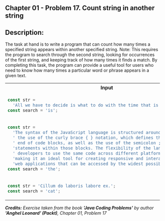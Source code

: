 ## Chapter 01 - Problem 17. Count string in another string

## Description:

The task at hand is to write a program that can count how many times a specified string appears within another specified string.
Note: This requires the program to search through the second string, looking for occurrences of the first string, and keeping track of how many times it finds a match. By completing this task, the program can provide a useful tool for users who need to know how many times a particular word or phrase appears in a given text.

<table>
  <tr>
    <th> Input </th> <th> Result </th>
  </tr>
  <tr>
    <td>

```javascript
const str =
  'All we have to decide is what to do with the time that is given us.';
const search = 'is';
```

  </td>
<td>

```javascript
2
```

  </td>
  </tr>

<!-- -->
<tr>
<td>

```javascript
const str =
  'The syntax of the JavaScript language is structured around ' +
  ' the use of the curly brace { } notation, which defines the beginning and' +
  ' end of code blocks, as well as the use of the semicolon ; to separate ' +
  'statements within those blocks. The flexibility of the language allows' +
  ' developers to use the same code across different platforms and devices, ' +
  'making it an ideal tool for creating responsive and interactive ' +
  'web applications that can be accessed by the widest possible audience.';
const search = 'the';
```

</td>
<td>

```javascript
5
```

</td>
</tr>
<!-- -->
<tr>
<td>

```javascript
const str = 'Cillum do laboris labore ex.';
const search = 'cat';
```

</td>
<td>

```javascript
0
```

</table>

_<strong>Credits:</strong> Exercise taken from the book <strong>'Java Coding Problems'</strong> by author <strong>'Anghel Leonard' (Packt)</strong>, Chapter 01, Problem 17_
